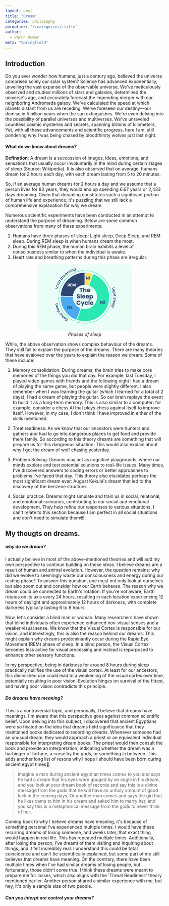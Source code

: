 ```yaml
---
layout: post
title: "Dream"
categories: philosophy
permalink: "/:categories/:title"
author:
  - Varun Kumar
meta: "Springfield"
---
```


## Introduction

Do you ever wonder how humans, just a century ago, believed the universe comprised solely our solar system? Science has advanced exponentially, unveiling the vast expanse of the observable universe. We've meticulously observed and studied millions of stars and galaxies, determined the universe's age, and accurately forecast the impending merger with our neighboring Andromeda galaxy. We've calculated the speed at which planets distant from us are receding. We've foreseen our destiny—our demise in 5 billion years when the sun extinguishes. We're even delving into the possibility of parallel universes and multiverses. We've unraveled countless cosmic mysteries and secrets, spanning billions of kilometers, Yet, with all these advancements and scientific progress, here I am, still pondering why I was being chased by bloodthirsty wolves just last night.

#### What do we know about dreams?

**Defination**: A dream is a succession of images, ideas, emotions, and sensations that usually occur involuntarily in the mind during certain stages of sleep (Source: Wikipedia). It is also observed that on average, humans dream for 2 hours each day, with each dream lasting from 5 to 20 minutes.

So, if an average human dreams for 2 hours a day and we assume that a person lives for 80 years, they would end up spending 6.67 years or 2,433 days dreaming. Given that dreaming constitutes such a significant portion of human life and experience, it's puzzling that we still lack a comprehensive explanation for why we dream.

Numerous scientific experiments have been conducted in an attempt to understand the purpose of dreaming. Below are some common observations from many of these experiments:

1. Humans have three phases of sleep: Light sleep, Deep Sleep, and REM sleep. During REM sleep is when humans dream the most.
2. During this REM phase, the human brain exhibits a level of consciousness similar to when the individual is awake.
3. Heart rate and breathing patterns during this phase are irregular.

<p align="center">
  <img src="https://github.com/varunkumarnr/blogs/blob/ceeaac408778b047a783670e16c64e132ac04fd6/images/Dream_Phases.jpg?raw=true" alt="Phases of sleep" style="max-width:300px;" />
  <br>
  <em>Phases of sleep</em>
</p>

While, the above observation shows complex behaviour of the dreams. They still fail to explain the purpose of the dreams. There are many theories that have evaloved over the years to explain the reason we dream. Some of these include:

1. Memory consolidation: During dreams, the brain tries to make core memories of the things you did that day. For example, last Tuesday, I played video games with friends and the following night I had a dream of playing the same game, but people were slightly different. I also remember when I was learning the guitar (which I learned for a total of 2 days), I had a dream of playing the guitar. So our brain replays the event to build it as a long-term memory. This is also similar to a computer; for example, consider a chess AI that plays chess against itself to improve itself. However, in my case, I don't think I have improved in either of the skills mentioned.

2. Treat readiness: As we know that our ancestors were hunters and gathers and had to go into dangerous places to get food and provide there family. So according to this theory dreams are something that will prepare us for this dangreous situation. This would also explain about why I got the dream of wolf chasing yesterday.

3. Problem Solving: Dreams may act as cognitive playgrounds, where our minds explore and test potential solutions to real-life issues. Many times, I've discovered answers to coding errors or better approaches to problems I've faced that day. This theory also elucidates perhaps the most significant dream ever: August Kekulé's dream that led to the discovery of the benzene structure.

4. Social practice: Dreams might simulate and train us in social, relational, and emotional scenarios, contributing to our social and emotional development. They help refine our responses to various situations. I can't relate to this section because I am perfect in all social situations and don't need to simulate them😎.

## My thougts on dreams.

##### **why do we dream?**

I actually believe in most of the above-mentioned theories and will add my own perspective to continue building on these ideas. I believe dreams are a result of human and animal evolution. However, the question remains: why did we evolve to seemingly waste our consciousness and energy during our resting phase? To answer this question, one must not only look at ourselves but also zoom out and consider how our Earth behaves. The reason why we dream could be connected to Earth's rotation. If you're not aware, Earth rotates on its axis every 24 hours, resulting in each location experiencing 12 hours of daylight and approximately 12 hours of darkness, with complete darkness typically lasting 6 to 8 hours.

Now, let's consider a blind man or woman. Many researchers have shown that blind individuals often experience enhanced non-visual senses and a weaker visual sense. We know that the Visual Cortex is responsible for our vision, and interestingly, this is also the reason behind our dreams. This might explain why dreams predominantly occur during the Rapid Eye Movement (REM) phase of sleep. In a blind person, the Visual Cortex becomes less active for visual processing and instead is repurposed to enhance other sensory functions.

In my perspective, being in darkness for around 8 hours during sleep practically nullifies the use of the visual cortex. At least for our ancestors, this diminished use could lead to a weakening of the visual cortex over time, potentially resulting in poor vision. Evolution hinges on survival of the fittest, and having poor vision contradicts this principle.

##### **Do dreams have meaning?**

This is a controversial topic, and personally, I believe that dreams have meanings. I'm aware that this perspective goes against common scientific belief. Upon delving into this subject, I discovered that ancient Egyptians were so fixated on the idea that dreams held significance that they maintained books dedicated to recording dreams. Whenever someone had an unusual dream, they would approach a priest or an equivalent individual responsible for interpreting dream books. The priest would then consult the book and provide an interpretation, indicating whether the dream was a harbinger of fortune, a curse by the gods, or something in between. This adds another long list of resons why I hope I should have been born during ancient egypt times🥺.

> Imagine a man during ancient egyptian times comes to you and says he had a dream that his eyes were gouged by an eagle in his dream, and you look at your dream book of records and say this is a divine message from the gods that he will have an unholy amount of good luck in the coming days. Or another man comes and says the girl that he likes came to him in his dream and asked him to marry her, and you say this is a metaphorical message from the gods to never think of her.

Coming back to why I believe dreams have meaning, it's because of something personal I've experienced multiple times. I would have these recurring dreams of losing someone, and weeks later, that exact thing would happen in real life. This has repeated multiple times. Additionally, after losing the person, I've dreamt of them visiting and inquiring about things, and it felt incredibly real. I understand this could be total coincidence and can't be scientifically explained, but some part of me still believes that dreams have meaning. On the contrary, there have been multiple times when I've had similar dreams of losing people, but fortunately, those didn't come true. I think these dreams were meant to prepare me for losses, which also aligns with the 'Threat Readiness' theory mentioned earlier. Another person shared a similar experience with me, but hey, it's only a sample size of two people.

##### **Can you interpt are control your dreams?**
